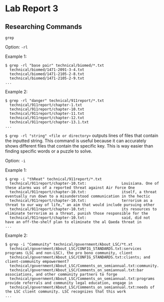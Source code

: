 # Lab Report 3
## Researching Commands
`grep`

Option: `-rl`

Example 1:
```
$ grep -rl "base pair" technical/biomed/*.txt
  technical/biomed/1471-2091-3-4.txt
  technical/biomed/1471-2105-2-8.txt
  technical/biomed/1471-2105-2-9.txt
...
```
Example 2:
```
$ grep -rl "danger" technical/911report/*.txt
  technical/911report/chapter-1.txt
  technical/911report/chapter-10.txt
  technical/911report/chapter-11.txt
  technical/911report/chapter-12.txt
  technical/911report/chapter-13.1.txt
...
```

`$ grep -rl "string" <file or directory>` outputs lines of files that contain the inputted string. 
This command is useful because it can accurately shows different files that contain the specific key. This is way easier than finding specific words or a puzzle to solve.

Option: `-i`

Example 1:
```
$ grep -i "thReat" technical/911report/*.txt
  technical/911report/chapter-10.txt:                Louisiana. One of these alarms was of a reported threat against Air Force One
  technical/911report/chapter-10.txt:                itself, a threat eventually run down to a misunderstood communication in the hectic
  technical/911report/chapter-10.txt:                terrorism as a threat to our way of life," an aim that would include pursuing other
  technical/911report/chapter-10.txt:                its resources to eliminate terrorism as a threat, punish those responsible for the
  technical/911report/chapter-10.txt:                said, did not have an off-the-shelf plan to eliminate the al Qaeda threat in
...
```
Example 2:
```
$ grep -i "Community" technical/government/About_LSC/*t.xt
  technical/government/About_LSC/CONFIG_STANDARDS.txt:services programs (LSC and non-LSC), the pro bono community, client
  technical/government/About_LSC/CONFIG_STANDARDS.txt:clients; and client-community empowerment?
  technical/government/About_LSC/Comments_on_semiannual.txt:community.
  technical/government/About_LSC/Comments_on_semiannual.txt:bar associations, and other community partners to forge
  technical/government/About_LSC/Comments_on_semiannual.txt:programs provide referrals and community legal education, engage in
  technical/government/About_LSC/Comments_on_semiannual.txt:needs of the LSC client community. LSC recognizes that this work
...
```

